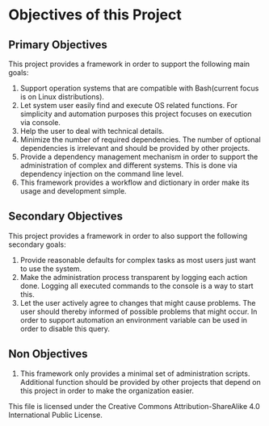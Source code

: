 # Objectives of this Project
## Primary Objectives
This project provides a framework in order to support the following main goals:
1. Support operation systems that are compatible with Bash(current focus is on Linux distributions).
1. Let system user easily find and execute OS related functions.
   For simplicity and automation purposes this project focuses on execution via console.
1. Help the user to deal with technical details.
1. Minimize the number of required dependencies.
   The number of optional dependencies is irrelevant and should be provided by other projects.
1. Provide a dependency management mechanism in order to support the administration of complex and different systems.
   This is done via dependency injection on the command line level.
1. This framework provides a workflow and dictionary in order make its usage and development simple.
## Secondary Objectives
This project provides a framework in order to also support the following secondary goals:
1. Provide reasonable defaults for complex tasks as most users just want to use the system.
1. Make the administration process transparent by logging each action done.
   Logging all executed commands to the console is a way to start this.
1. Let the user actively agree to changes that might cause problems.
   The user should thereby informed of possible problems that might occur.
   In order to support automation an environment variable can be used in order to disable this query.
## Non Objectives
1. This framework only provides a minimal set of administration scripts.
   Additional function should be provided by other projects that depend on this project
   in order to make the organization easier.

This file is licensed under the Creative Commons Attribution-ShareAlike 4.0 International Public License.
